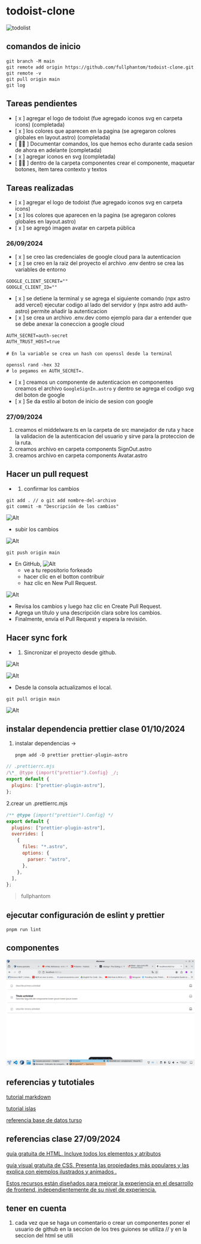 # todoist-clone

![todolist](./.github/todois.png)

## comandos de inicio

```shell
git branch -M main
git remote add origin https://github.com/fullphantom/todoist-clone.git
git remote -v
git pull origin main
git log
```

## Tareas pendientes

- [ x ] agregar el logo de todoist (fue agregado iconos svg en carpeta icons) (completada)
- [ x ] los colores que aparecen en la pagina (se agregaron colores globales en layout.astro) (completada)
- [ 🏃‍♂️ ] Documentar comandos, los que hemos echo durante cada sesion de ahora en adelante (completada)
- [ x ] agregar iconos en svg (completada)
- [ 🏃‍♂️ ] dentro de la carpeta componentes crear el componente, maquetar botones, item tarea contexto y textos

## Tareas realizadas

- [ x ] agregar el logo de todoist (fue agregado iconos svg en carpeta icons)
- [ x ] los colores que aparecen en la pagina (se agregaron colores globales en layout.astro)
- [ x ] se agregó imagen avatar en carpeta pública

### 26/09/2024

- [ x ] se creo las credenciales de google cloud para la autenticacion
- [ x ] se creo en la raiz del proyecto el archivo .env dentro se crea las variables de entorno

```shell
GOOGLE_CLIENT_SECRET=""
GOOGLE_CLIENT_ID=""
```

- [ x ] se detiene la terminal y se agrega el siguiente comando (npx astro add vercel) ejecutar codigo al lado del servidor y (npx astro add auth-astro) permite añadir la autenticacion
- [ x ] se crea un archivo .env.dev como ejemplo para dar a entender que se debe anexar la coneccion a google cloud

```shell
AUTH_SECRET=auth-secret
AUTH_TRUST_HOST=true

# En la variable se crea un hash con openssl desde la terminal
```

```shell
openssl rand -hex 32
# lo pegamos en AUTH_SECRET=.
```

- [ x ] creamos un componente de autenticacion en componentes creamos el archivo `GoogleSignIn.astro` y dentro se agrega el codigo svg del boton de google
- [ x ] Se da estilo al boton de inicio de sesion con google

### 27/09/2024

1. creamos el middelware.ts en la carpeta de src manejador de ruta y hace la validacion de la autenticacion del usuario y sirve para la proteccion de la ruta.
2. creamos archivo en carpeta components SignOut.astro
3. creamos archivo en carpeta components Avatar.astro

## Hacer un pull request

- 1. confirmar los cambios

```shell
git add . // o git add nombre-del-archivo
git commit -m "Descripción de los cambios"
```

![Alt](<./.github/1%20(1).png>)

- subir los cambios

![Alt](<./.github/1%20(2).png>)

```shell
git push origin main
```

- En GitHub,
  ![Alt](<./.github/1%20(3).png>)
  - ve a tu repositorio forkeado
  - hacer clic en el botton contribuir
  - haz clic en New Pull Request.

![Alt](<./.github/1%20(4).png>)

- Revisa los cambios y luego haz clic en Create Pull Request.
- Agrega un título y una descripción clara sobre los cambios.
- Finalmente, envía el Pull Request y espera la revisión.

## Hacer sync fork

- 1. Sincronizar el proyecto desde github.

![Alt](./.github/SYNC1.jpg)

![Alt](./.github/SYNC2.jpg)

- Desde la consola actualizamos el local.

```shell
git pull origin main
```

![Alt](./.github/SYNC3.jpg)

## instalar dependencia prettier clase 01/10/2024

1. instalar dependencias ->

   ```shell
   pnpm add -D prettier prettier-plugin-astro
   ```

```js
// .prettierrc.mjs
/\*_ @type {import("prettier").Config} _/;
export default {
  plugins: ["prettier-plugin-astro"],
};
```

2.crear un .prettierrc.mjs

```js
/** @type {import("prettier").Config} */
export default {
  plugins: ["prettier-plugin-astro"],
  overrides: [
    {
      files: "*.astro",
      options: {
        parser: "astro",
      },
    },
  ],
};
```

> fullphantom

## ejecutar configuración de eslint y prettier

```shell
pnpm run lint
```

## componentes

![Alt](./.github/componentesection.png)

## referencias y tutotiales

[tutorial markdown](https://tutorialmarkdown.com/guia)

[tutorial islas](https://www.patterns.dev/vanilla/islands-architecture/)

[referencia base de datos turso](https://turso.tech/)

## referencias clase 27/09/2024

[guía gratuita de HTML. Incluye todos los elementos y atributos](https://htmlreference.io/)

[guía visual gratuita de CSS. Presenta las propiedades más populares y las explica con ejemplos ilustrados y animados .](https://cssreference.io/)

[Estos recursos están diseñados para mejorar la experiencia en el desarrollo de frontend, independientemente de su nivel de experiencia.](https://freefrontend.com)

## tener en cuenta

1. cada vez que se haga un comentario o crear un componentes poner el usuario de github
   en la seccion de los tres guiones se utiliza // y en la seccion del html se utili <!--comentarios-->
